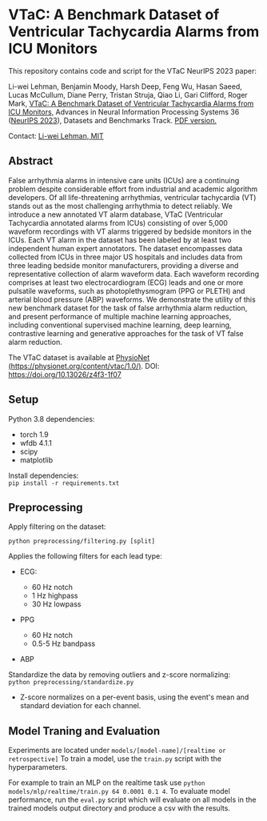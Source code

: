 # VTaC: A Benchmark Dataset of Ventricular Tachycardia Alarms from ICU Monitors

This repository contains code and script for the VTaC NeurIPS 2023 paper: 

Li-wei Lehman, Benjamin Moody, Harsh Deep, Feng Wu, Hasan Saeed, Lucas McCullum, Diane Perry, Tristan Struja, Qiao Li, Gari Clifford, Roger Mark, [VTaC: A Benchmark Dataset of Ventricular Tachycardia Alarms from ICU Monitors,](https://proceedings.neurips.cc/paper_files/paper/2023/hash/7a53bf4e02022aad32a4019d41b3b476-Abstract-Datasets_and_Benchmarks.html) Advances in Neural Information Processing Systems 36 ([NeurIPS 2023](https://proceedings.neurips.cc/paper_files/paper/2023)), Datasets and Benchmarks Track.
[PDF version.](https://proceedings.neurips.cc/paper_files/paper/2023/file/7a53bf4e02022aad32a4019d41b3b476-Paper-Datasets_and_Benchmarks.pdf)

Contact: [Li-wei Lehman, MIT](https://web.mit.edu/lilehman/www/)

## Abstract

False arrhythmia alarms in intensive care units (ICUs) are a continuing problem
despite considerable effort from industrial and academic algorithm developers. Of
all life-threatening arrhythmias, ventricular tachycardia (VT) stands out as the
most challenging arrhythmia to detect reliably. We introduce a new annotated
VT alarm database, VTaC (Ventricular Tachycardia annotated alarms from ICUs)
consisting of over 5,000 waveform recordings with VT alarms triggered by bedside
monitors in the ICUs. Each VT alarm in the dataset has been labeled by at least
two independent human expert annotators. The dataset encompasses data collected
from ICUs in three major US hospitals and includes data from three leading bedside
monitor manufacturers, providing a diverse and representative collection of alarm
waveform data. Each waveform recording comprises at least two electrocardiogram
(ECG) leads and one or more pulsatile waveforms, such as photoplethysmogram
(PPG or PLETH) and arterial blood pressure (ABP) waveforms. We demonstrate
the utility of this new benchmark dataset for the task of false arrhythmia alarm
reduction, and present performance of multiple machine learning approaches,
including conventional supervised machine learning, deep learning, contrastive
learning and generative approaches for the task of VT false alarm reduction. 

The VTaC dataset is available at [PhysioNet (https://physionet.org/content/vtac/1.0/)](https://physionet.org/content/vtac/1.0/). DOI: https://doi.org/10.13026/z4f3-1f07


## Setup

Python 3.8 dependencies:
 - torch 1.9
 - wfdb 4.1.1
 - scipy
 - matplotlib

Install dependencies:\
`pip install -r requirements.txt`

## Preprocessing

Apply filtering on the dataset:

`python preprocessing/filtering.py [split]`

Applies the following filters for each lead type:
- ECG:
    - 60 Hz notch
    - 1 Hz highpass
    - 30 Hz lowpass
- PPG
    - 60 Hz notch
    - 0.5-5 Hz bandpass

- ABP

Standardize the data by removing outliers and z-score normalizing:\
`python preprocessing/standardize.py`

 - Z-score normalizes on a per-event basis, using the event's mean and standard deviation for each channel.

## Model Traning and Evaluation
Experiments are located under `models/[model-name]/[realtime or retrospective]`
To train a model, use the `train.py` script with the hyperparameters.

For example to train an MLP on the realtime task use `python models/mlp/realtime/train.py 64 0.0001 0.1 4`. To evaluate model performance, run the `eval.py` script which will evaluate on all models in the trained models output directory and produce a csv with the results. 


